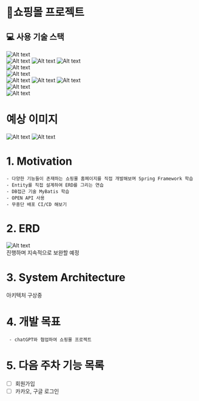 🎁쇼핑몰 프로젝트
===============

## 💻 사용 기술 스택
![Alt text](https://img.shields.io/badge/java-007396?style=for-the-badge&logo=java&logoColor=white)   
![Alt text](https://img.shields.io/badge/spring-6DB33F?style=for-the-badge&logo=spring&logoColor=white)
![Alt text](https://img.shields.io/badge/springboot-6DB33F?style=for-the-badge&logo=springboot&logoColor=white)
![Alt text](https://img.shields.io/badge/mybatis-332928?style=for-the-badge&logo=mybatis&logoColor=white)   
![Alt text](https://img.shields.io/badge/mariadb-003545?style=for-the-badge&logo=mariadb&logoColor=white)   
![Alt text](https://img.shields.io/badge/chatgpt-74aa9c?style=for-the-badge&logo=chatgpt&logoColor=white)   
![Alt text](https://img.shields.io/badge/aws-232F3E?style=for-the-badge&logo=amazonaws&logoColor=white)
![Alt text](https://img.shields.io/badge/awsec2-FF9900?style=for-the-badge&logo=amazonec2&logoColor=black)
![Alt text](https://img.shields.io/badge/awsrds-527FFF?style=for-the-badge&logo=amazonrds&logoColor=black)   
![Alt text](https://img.shields.io/badge/linux-FCC624?style=for-the-badge&logo=linux&logoColor=black)   
![Alt text](https://img.shields.io/badge/intellij-000000?style=for-the-badge&logo=intellijidea&logoColor=white)

# 예상 이미지
![Alt text](https://github.com/junseok-99/Shopping_Project/assets/81612834/708ab45f-c858-488f-9769-1dc27c48d959)
![Alt text](https://github.com/junseok-99/Shopping_Project/assets/81612834/9fb89c98-bdbe-4601-948e-10d50b64667b)
# 1. Motivation
<pre><code>- 다양한 기능들이 존재하는 쇼핑몰 홈페이지를 직접 개발해보며 Spring Framework 학습
- Entity를 직접 설계하여 ERD를 그리는 연습
- DB접근 기술 MyBatis 학습
- OPEN API 사용
- 무중단 배포 CI/CD 해보기
</code></pre>

# 2. ERD
![Alt text](https://github.com/junseok-99/Shopping_Project/assets/81612834/b211291d-da05-4791-b7fd-4b34d0c5bb2e)   
진행하며 지속적으로 보완할 예정
# 3. System Architecture
아키텍처 구상중

# 4. 개발 목표
<pre><code> - chatGPT와 협업하여 쇼핑몰 프로젝트 
</code></pre>

# 5. 다음 주차 기능 목록
- [ ] 회원가입
- [ ] 카카오, 구글 로그인
